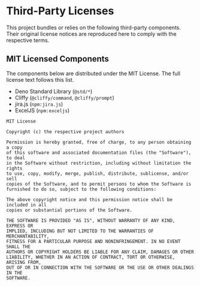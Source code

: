 # Third-Party Licenses

This project bundles or relies on the following third-party components. Their original
license notices are reproduced here to comply with the respective terms.

## MIT Licensed Components

The components below are distributed under the MIT License. The full license text
follows this list.

- Deno Standard Library (`@std/*`)
- Cliffy (`@cliffy/command`, `@cliffy/prompt`)
- jira.js (`npm:jira.js`)
- ExcelJS (`npm:exceljs`)

```text
MIT License

Copyright (c) the respective project authors

Permission is hereby granted, free of charge, to any person obtaining a copy
of this software and associated documentation files (the "Software"), to deal
in the Software without restriction, including without limitation the rights
to use, copy, modify, merge, publish, distribute, sublicense, and/or sell
copies of the Software, and to permit persons to whom the Software is
furnished to do so, subject to the following conditions:

The above copyright notice and this permission notice shall be included in all
copies or substantial portions of the Software.

THE SOFTWARE IS PROVIDED "AS IS", WITHOUT WARRANTY OF ANY KIND, EXPRESS OR
IMPLIED, INCLUDING BUT NOT LIMITED TO THE WARRANTIES OF MERCHANTABILITY,
FITNESS FOR A PARTICULAR PURPOSE AND NONINFRINGEMENT. IN NO EVENT SHALL THE
AUTHORS OR COPYRIGHT HOLDERS BE LIABLE FOR ANY CLAIM, DAMAGES OR OTHER
LIABILITY, WHETHER IN AN ACTION OF CONTRACT, TORT OR OTHERWISE, ARISING FROM,
OUT OF OR IN CONNECTION WITH THE SOFTWARE OR THE USE OR OTHER DEALINGS IN THE
SOFTWARE.
```
